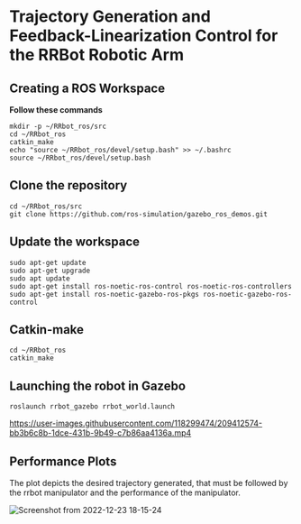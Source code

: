 # Trajectory Generation and Feedback-Linearization Control for the RRBot Robotic Arm

## Creating a ROS Workspace

**Follow these commands**
```
mkdir -p ~/RRbot_ros/src
cd ~/RRbot_ros
catkin_make
echo "source ~/RRbot_ros/devel/setup.bash" >> ~/.bashrc
source ~/RRbot_ros/devel/setup.bash
```
## Clone the repository
```
cd ~/RRbot_ros/src
git clone https://github.com/ros-simulation/gazebo_ros_demos.git
```
## Update the workspace
```
sudo apt-get update
sudo apt-get upgrade
sudo apt update
sudo apt-get install ros-noetic-ros-control ros-noetic-ros-controllers
sudo apt-get install ros-noetic-gazebo-ros-pkgs ros-noetic-gazebo-ros-control
```
## Catkin-make
```
cd ~/RRbot_ros
catkin_make
```
## Launching the robot in Gazebo
```
roslaunch rrbot_gazebo rrbot_world.launch
```


https://user-images.githubusercontent.com/118299474/209412574-bb3b6c8b-1dce-431b-9b49-c7b86aa4136a.mp4

## Performance Plots
The plot depicts the desired trajectory generated, that must be followed by the rrbot manipulator and the performance of the manipulator. 

![Screenshot from 2022-12-23 18-15-24](https://user-images.githubusercontent.com/118299474/209414132-8b97b38c-dbe2-436f-aa4b-aa9ba3209fb7.png)

